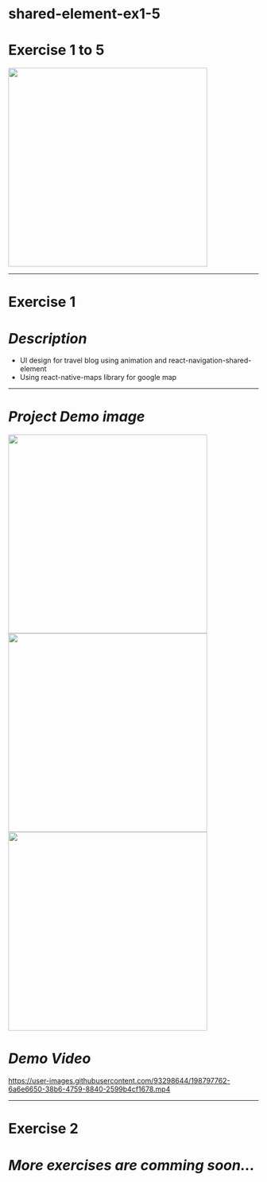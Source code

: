 # shared-element-ex1-5

# **Exercise 1 to 5**

<img src="https://firebasestorage.googleapis.com/v0/b/fir-lab-cd9ee.appspot.com/o/sample_project%2FScreenshot_1683290830.png?alt=media&token=7ee30c11-2824-4f91-8800-e4153e2b8f15" width="400" height="auto"/>

-----------------------------------------------------

# **Exercise 1**
# *Description*
- UI design for travel blog using animation and react-navigation-shared-element
- Using react-native-maps library for google map

-----------------------------------------------------

# *Project Demo image*

<img src="https://firebasestorage.googleapis.com/v0/b/fir-lab-cd9ee.appspot.com/o/sample_project%2FScreenshot_1683290701.png?alt=media&token=d6320b65-cefa-43d8-afca-5470ae628fca" width="400" height="auto"/>
<img src="https://firebasestorage.googleapis.com/v0/b/fir-lab-cd9ee.appspot.com/o/sample_project%2FScreen%20Shot%202023-05-05%20at%207.59.25%20PM.png?alt=media&token=ff77fbec-27d7-4fcb-82b2-cace73e7d041" width="400" height="auto"/>
<img src="https://firebasestorage.googleapis.com/v0/b/fir-lab-cd9ee.appspot.com/o/sample_project%2FScreen%20Shot%202023-05-05%20at%208.00.16%20PM.png?alt=media&token=589530b9-3fbe-4d38-a0fb-f42e6497ae75" width="400" height="auto"/>

# *Demo Video*

https://user-images.githubusercontent.com/93298644/198797762-6a6e6650-38b6-4759-8840-2599b4cf1678.mp4

-----------------------------------------------------

# **Exercise 2**
# *More exercises are comming soon...*
